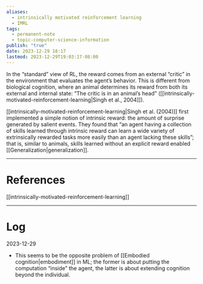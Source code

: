```yaml
---
aliases:
  - intrinsically motivated reinforcement learning
  - IMRL
tags:
  - permanent-note
  - topic-computer-science-information
publish: "true"
date: 2023-12-29 18:17
lastmod: 2023-12-29T19:03:17-08:00
---
```

In the “standard” view of RL, the reward comes from an external “critic” in the environment that evaluates the agent’s behavior. This is different from biological cognition, where an animal determines its reward from both its external and internal state: “The critic is in an animal’s head” ([[intrinsically-motivated-reinforcement-learning|Singh et al., 2004]]). 

[[intrinsically-motivated-reinforcement-learning|Singh et al. (2004)]] first implemented a simple notion of intrinsic reward: the amount of surprise generated by salient events. They found that “an agent having a collection of skills learned through intrinsic reward can learn a wide variety of extrinsically rewarded tasks more easily than an agent lacking these skills”; that is, similar to animals, skills learned without an explicit reward enabled [[Generalization|generalization]].

---
# References

[[intrinsically-motivated-reinforcement-learning]]

---
# Log

2023-12-29
- This seems to be the opposite problem of [[Embodied cognition|embodiment]] in ML; the former is about putting the computation “inside” the agent, the latter is about extending cognition beyond the individual.